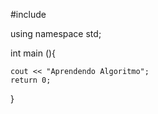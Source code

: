 #include <iostream>

using namespace std;

int main (){

	cout << "Aprendendo Algoritmo";
	return 0;	
}
